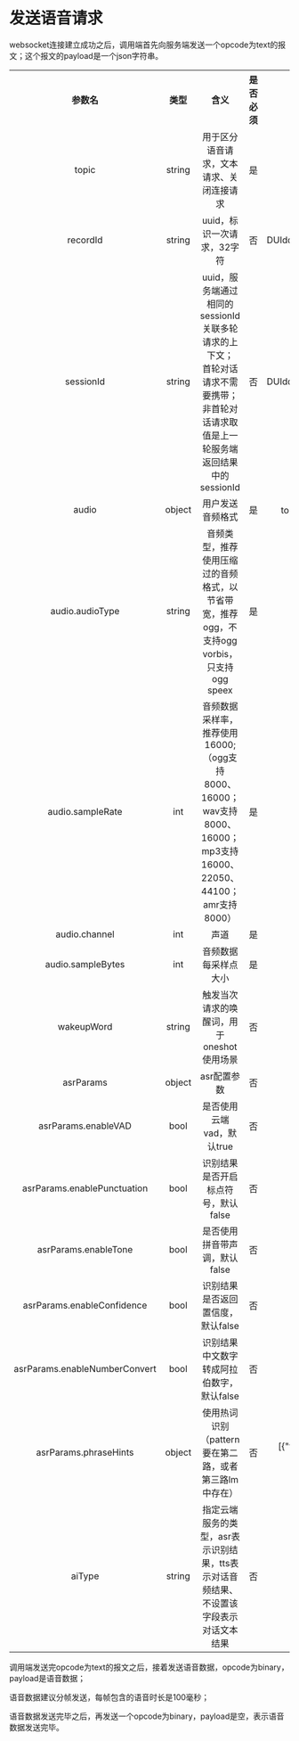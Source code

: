 # 发送语音请求

websocket连接建立成功之后，调用端首先向服务端发送一个opcode为text的报文；这个报文的payload是一个json字符串。

<table style="text-align:center;">
<tr><th width="15%">参数名</th><th width="15%">类型</th><th width="30%">含义</th><th width="15%">是否必须</th><th>取值示例</th></tr>
<tr><td>topic</td><td>string</td><td>用于区分语音请求，文本请求、关闭连接请求</td><td>是</td><td>recorder.stream.start</td></tr>
<tr><td>recordId</td><td>string</td><td>uuid，标识一次请求，32字符</td><td>否</td><td>DUIddeeeeeeeeeeee88888888260c8ab</td></tr>
<tr><td>sessionId</td><td>string</td><td>uuid，服务端通过相同的sessionId关联多轮请求的上下文；<br>首轮对话请求不需要携带；<br>非首轮对话请求取值是上一轮服务端返回结果中的sessionId</td><td>否</td><td>DUIddeeeeeeeeeeee88888888260c8ab</td></tr>
<tr><td>audio</td><td>object</td><td>用户发送音频格式</td><td>是</td><td>topic为recorder.stream.start时必须</td></tr>
<tr><td>audio.audioType</td><td>string</td><td>音频类型，推荐使用压缩过的音频格式，以节省带宽，推荐ogg，不支持ogg vorbis，只支持ogg speex</td><td>是</td><td>ogg, wav,mp3,flv,amr,opus</td></tr>
<tr><td>audio.sampleRate</td><td>int</td><td>音频数据采样率，推荐使用16000; （ogg支持8000、16000；wav支持8000、16000；mp3支持16000、22050、44100；amr支持8000）</td><td>是</td><td>16000</td></tr>
<tr><td>audio.channel</td><td>int</td><td>声道</td><td>是</td><td>1</td></tr>
<tr><td>audio.sampleBytes</td><td>int</td><td>音频数据每采样点大小</td><td>是</td><td>2</td></tr>
<tr><td>wakeupWord</td><td>string</td><td>触发当次请求的唤醒词，用于oneshot使用场景</td><td>否</td><td>你好小目</td></tr>
<tr><td>asrParams</td><td>object</td><td>asr配置参数</td><td>否</td><td></td></tr>
<tr><td>asrParams.enableVAD</td><td>bool</td><td>是否使用云端vad，默认true</td><td>否</td><td>true,false</td></tr>
<tr><td>asrParams.enablePunctuation</td><td>bool</td><td>识别结果是否开启标点符号，默认false</td><td>否</td><td>true,false</td></tr>
<tr><td>asrParams.enableTone</td><td>bool</td><td>是否使用拼音带声调，默认false</td><td>否</td><td>true,false</td></tr>
<tr><td>asrParams.enableConfidence</td><td>bool</td><td>识别结果是否返回置信度，默认false</td><td>否</td><td>true,false</td></tr>
<tr><td>asrParams.enableNumberConvert</td><td>bool</td><td>识别结果中文数字转成阿拉伯数字，默认false</td><td>否</td><td>true,false</td></tr>
<tr><td>asrParams.phraseHints</td><td>object</td><td>使用热词识别（pattern要在第二路，或者第三路lm中存在）</td><td>否</td><td>[{"type": "vocab", "name": "行政区", "data":["黄浦区"]}]</td></tr>
<tr><td>aiType</td><td>string</td><td>指定云端服务的类型，asr表示识别结果，tts表示对话音频结果、不设置该字段表示对话文本结果</td><td>否</td><td>asr</td></tr>
</table>

调用端发送完opcode为text的报文之后，接着发送语音数据，opcode为binary，payload是语音数据；

语音数据建议分帧发送，每帧包含的语音时长是100毫秒；

语音数据发送完毕之后，再发送一个opcode为binary，payload是空，表示语音数据发送完毕。
